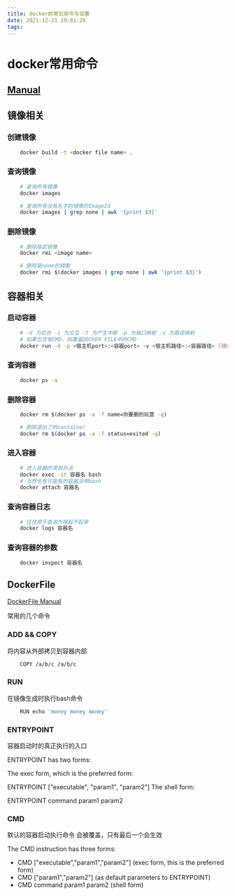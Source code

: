```yaml
---
title: docker的常见命令与设置
date: 2021-12-21 19:01:28
tags:
---
```

# docker常用命令

## [Manual](https://docs.docker.com/engine/reference/run/)


## 镜像相关

### 创建镜像
```bash
    docker build -t <docker file name> .
```

### 查询镜像
```bash
    # 查询所有镜像
    docker images
```

```bash
    # 查询所有没有名字的镜像的ImageId
    docker images | grep none | awk '{print $3}'
```

### 删除镜像

```bash
    # 删除指定镜像
    docker rmi <image name>
```

```bash
    # 删除是none的镜像
    docker rmi $(docker images | grep none | awk '{print $3}')
```

## 容器相关
### 启动容器
```bash
    # -d 为后台 -i 为交互 -t 为产生中断 -p 为端口映射 -v 为路径映射
    # 如果包含有CMD，则覆盖DOCKER FILE中的CMD
    docker run -d -p <宿主机port>:<容器port> -v <宿主机路径>:<容器路径> [镜像名] <CMD>
```

### 查询容器
```bash 
    docker ps -a
```

### 删除容器
```bash 
    docker rm $(docker ps -a -f name=你要删的玩意 -q)
```

```bash 
    # 删除退出了的container
    docker rm $(docker ps -a -f status=exited -q)
```

### 进入容器
```bash
    # 进入容器的常规办法
    docker exec -it 容器名 bash
    # 当然也有可能有的容器没带bash
    docker attach 容器名
```

### 查询容器日志
```bash
    # 往往用于查询为啥起不起来
    docker logs 容器名
```

### 查询容器的参数
```bash
    docker inspect 容器名
```

## DockerFile
[DockerFile Manual](https://docs.docker.com/engine/reference/builder/)

常用的几个命令

### ADD && COPY
将内容从外部拷贝到容器内部

```bash
    COPY /a/b/c /a/b/c
```

### RUN
在镜像生成时执行bash命令

```bash
    RUN echo 'money money money'
```

### ENTRYPOINT
容器启动时的真正执行的入口

ENTRYPOINT has two forms:

The exec form, which is the preferred form:

ENTRYPOINT ["executable", "param1", "param2"]
The shell form:

ENTRYPOINT command param1 param2

### CMD
默认的容器启动执行命令
会被覆盖，只有最后一个会生效

The CMD instruction has three forms:

- CMD ["executable","param1","param2"] (exec form, this is the preferred form)
- CMD ["param1","param2"] (as default parameters to ENTRYPOINT)
- CMD command param1 param2 (shell form)